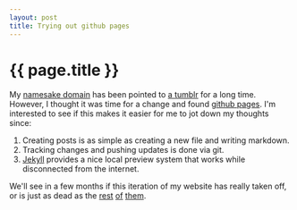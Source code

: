 ```yaml
---
layout: post
title: Trying out github pages
---
```


{{ page.title }}
================

My [namesake domain](http://markjen.com) has been pointed to [a tumblr](http://markjen.tumblr.com) for a long time. However, I thought it was time for a change and found [github pages](http://pages.github.com). I'm interested to see if this makes it easier for me to jot down my thoughts since:

1. Creating posts is as simple as creating a new file and writing markdown.
2. Tracking changes and pushing updates is done via git.
3. [Jekyll](http://jekyllrb.com/) provides a nice local preview system that works while disconnected from the internet.

We'll see in a few months if this iteration of my website has really taken off, or is just as dead as the [rest](http://plaxoed.wordpress.com/) [of](http://roseandsnail.wordpress.com/) [them](http://99zeros.blogspot.com/). 
